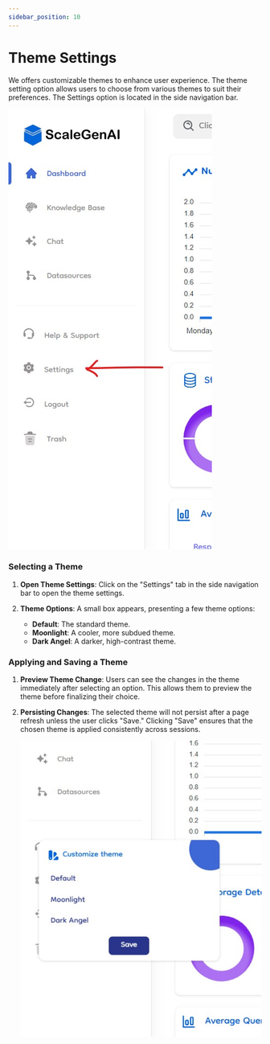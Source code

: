 ```yaml
---
sidebar_position: 10
---
```


# Theme Settings

We offers customizable themes to enhance user experience. The theme setting option allows users to choose from various themes to suit their preferences. The Settings option is located in the side navigation bar.

![Theme Setting Location](../static/img/co-pilot/theme_main.jpg)

### Selecting a Theme

1. **Open Theme Settings**: Click on the "Settings" tab in the side navigation bar to open the theme settings.
2. **Theme Options**: A small box appears, presenting a few theme options:

   - **Default**: The standard theme.
   - **Moonlight**: A cooler, more subdued theme.
   - **Dark Angel**: A darker, high-contrast theme.

### Applying and Saving a Theme

1. **Preview Theme Change**: Users can see the changes in the theme immediately after selecting an option. This allows them to preview the theme before finalizing their choice.
2. **Persisting Changes**: The selected theme will not persist after a page refresh unless the user clicks "Save." Clicking "Save" ensures that the chosen theme is applied consistently across sessions.

   ![Selecting a Theme](../static/img/co-pilot/theme_box_appear.jpg)
